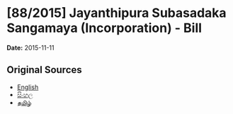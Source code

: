 # [88/2015] Jayanthipura Subasadaka Sangamaya (Incorporation) - Bill

**Date:** 2015-11-11

## Original Sources

- [English](https://documents.gov.lk/view/bills/2015/11/88-2015_E.pdf)
- [සිංහල](https://documents.gov.lk/view/bills/2015/11/88-2015_S.pdf)
- [தமிழ்](https://documents.gov.lk/view/bills/2015/11/88-2015_T.pdf)
